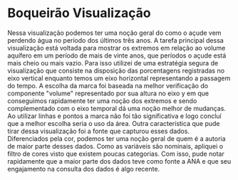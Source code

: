 # Boqueirão Visualização

Nessa visualização podemos ter uma noção geral do como o açude vem perdendo água no período dos últimos três anos. A tarefa principal dessa visualização está voltada para mostrar os extremos em relação ao volume aquífero em um período de mais de vinte anos, que períodos o açude está mais cheio ou mais vazio. Para isso utilizei de uma estratégia segura de visualização que consiste na disposição das porcentagens registradas no eixo vertical enquanto temos um eixo horizontal representando a passagem do tempo. A escolha da marca foi baseada na melhor verificação do componente "volume" representado por sua altura no eixo y em que conseguimos rapidamente ter uma noção dos extremos e sendo complementado com o eixo temporal dá uma noção melhor de mudanças. Ao utilizar linhas e pontos a marca não foi tão significativa e logo concluí que a melhor escolha seria o uso da área. Outra característica que pude tirar dessa visualização foi a fonte que capturou esses dados. Diferenciados pela cor, podemos ter uma noção geral de quem é a autoria de maior parte desses dados. Como as variáveis são nominais, apliquei o filtro de cores visto que existem poucas categorias. Com isso, pude notar rapidamente que a maior parte dos dados teve como fonte a ANA e que seu engajamento na consulta dos dados é algo recente.

